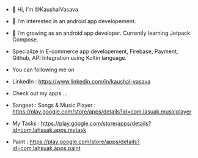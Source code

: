 - 👋 Hi, I’m @KaushalVasava
- 👀 I’m interested in an android app developement.
- 🌱 I’m growing as an android app developer. Currently learning Jetpack Compose.
- Specialize in E-commerce app developement, Firebase, Payment, Github, API Integration using Koltin language.
- You can following me on 
- LinkedIn : https://www.linkedin.com/in/kaushal-vasava

- Check out my apps ...
- Sangeet : Songs & Music Player : https://play.google.com/store/apps/details?id=com.lasuak.musicplayer
- My Tasks : https://play.google.com/store/apps/details?id=com.lahsuak.apps.mytask
- Paint : https://play.google.com/store/apps/details?id=com.lahsuak.apps.paint
